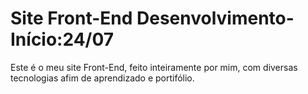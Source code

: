 # Site Front-End Desenvolvimento-Início:24/07
Este é o meu site Front-End, feito inteiramente por mim, com diversas tecnologias afim de aprendizado e portifólio.
